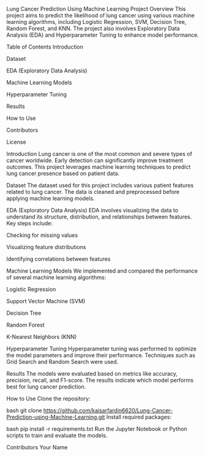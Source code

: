Lung Cancer Prediction Using Machine Learning
Project Overview
This project aims to predict the likelihood of lung cancer using various machine learning algorithms, including Logistic Regression, SVM, Decision Tree, Random Forest, and KNN. The project also involves Exploratory Data Analysis (EDA) and Hyperparameter Tuning to enhance model performance.

Table of Contents
Introduction

Dataset

EDA (Exploratory Data Analysis)

Machine Learning Models

Hyperparameter Tuning

Results

How to Use

Contributors

License

Introduction
Lung cancer is one of the most common and severe types of cancer worldwide. Early detection can significantly improve treatment outcomes. This project leverages machine learning techniques to predict lung cancer presence based on patient data.

Dataset
The dataset used for this project includes various patient features related to lung cancer. The data is cleaned and preprocessed before applying machine learning models.

EDA (Exploratory Data Analysis)
EDA involves visualizing the data to understand its structure, distribution, and relationships between features. Key steps include:

Checking for missing values

Visualizing feature distributions

Identifying correlations between features

Machine Learning Models
We implemented and compared the performance of several machine learning algorithms:

Logistic Regression

Support Vector Machine (SVM)

Decision Tree

Random Forest

K-Nearest Neighbors (KNN)

Hyperparameter Tuning
Hyperparameter tuning was performed to optimize the model parameters and improve their performance. Techniques such as Grid Search and Random Search were used.

Results
The models were evaluated based on metrics like accuracy, precision, recall, and F1-score. The results indicate which model performs best for lung cancer prediction.

How to Use
Clone the repository:

bash
git clone https://github.com/kaisarfardin6620/Lung-Cancer-Prediction-using-Machine-Learning.git
Install required packages:

bash
pip install -r requirements.txt
Run the Jupyter Notebook or Python scripts to train and evaluate the models.

Contributors
Your Name
